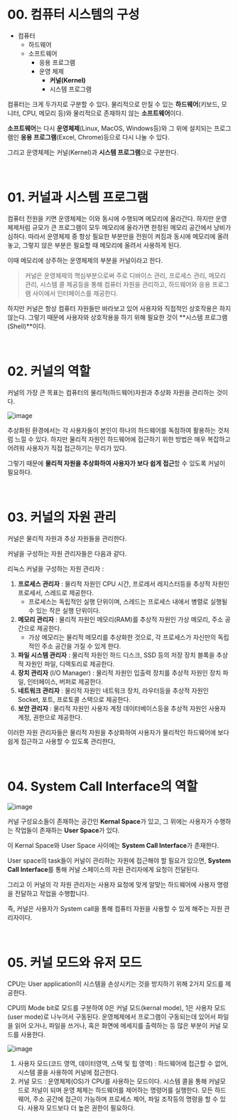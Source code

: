 # 00. 컴퓨터 시스템의 구성

- 컴퓨터
    - 하드웨어
    - 소프트웨어
        - 응용 프로그램
        - 운영 체제
            - **커널(Kernel)**
            - 시스템 프로그램
            

컴퓨터는 크게 두가지로 구분할 수 있다. 물리적으로 만질 수 있는 **하드웨어**(키보드, 모니터, CPU, 메모리 등)와 물리적으로 존재하지 않는 **소프트웨어**이다.

**소프트웨어**는 다시 **운영체제**(Linux, MacOS, Windows등)와 그 위에 설치되는 프로그램인 **응용 프로그램**(Excel, Chrome)등으로 다시 나눌 수 있다.

그리고 운영체제는 커널(Kernel)과 **시스템 프로그램**으로 구분한다.     

<br/>

# 01. 커널과 시스템 프로그램

컴퓨터 전원을 키면 운영체제는 이와 동시에 수행되며 메모리에 올라간다. 하지만 운영체제처럼 규모가 큰 프로그램이 모두 메모리에 올라가면 한정된 메모리 공간에서 낭비가 심하다. 따라서 운영체제 중 항상 필요한 부분만을 전원이 켜짐과 동시에 메모리에 올려놓고, 그렇지 않은 부분은 필요할 때 메모리에 올려서 사용하게 된다.

이때 메모리에 상주하는 운영체제의 부분을 커널이라고 한다.

> 커널은 운영체제의 핵심부분으로써 주로 디바이스 관리, 프로세스 관리, 메모리 관리, 시스템 콜 제공등을 통해 컴퓨터 자원을 관리하고, 하드웨어와 응용 프로그램 사이에서 인터페이스를 제공한다.
> 

하지만 커널은 항상 컴퓨터 자원들만 바라보고 있어 사용자와 직접적인 상호작용은 하지 않는다. 그렇기 때문에 사용자와 상호작용을 하기 위해 필요한 것이 **시스템 프로그램(Shell)**이다.

<br/>

# 02. 커널의 역할

커널의 가장 큰 목표는 컴퓨터의 물리적(하드웨어)자원과 추상화 자원을 관리하는 것이다.

![image](https://github.com/user-attachments/assets/74b24a6c-3793-491c-b347-760545d01c27)

추상화된 환경에서는 각 사용자들이 본인이 하나의 하드웨어를 독점하여 활용하는 것처럼 느낄 수 있다. 하지만 물리적 자원인 하드웨어에 접근하기 위한 방법은 매우 복잡하고 어려워 사용자가 직접 접근하기는 무리가 있다.

그렇기 때문에 **물리적 자원을 추상화하여 사용자가 보다 쉽게 접근**할 수 있도록 커널이 필요하다.

<br/>

# 03. 커널의 자원 관리

커널은 물리적 자원과 추상 자원들을 관리한다.

커널을 구성하는 자원 관리자들은 다음과 같다.

리눅스 커널을 구성하는 자원 관리자 :

1. **프로세스 관리자** : 물리적 자원인 CPU 시간, 프로레서 레지스터등을 추상적 자원인 프로세서, 스레드로 제공한다.
    - 프로세스는 독립적인 실행 단위이며, 스레드는 프로세스 내에서 병렬로 실행될 수 있는 작은 실행 단위이다.
2. **메모리 관리자** : 물리적 자원인 메모리(RAM)를 추상적 자원인 가상 메모리, 주소 공간으로 제공한다.
    - 가상 메모리는 물리적 메모리를 추상화한 것으로, 각 프로세스가 자신만의 독립적인 주소 공간을 가질 수 있게 한다.
3. **파일 시스템 관리자** : 물리적 자원인 하드 디스크, SSD 등의 저장 장치 블록을 추상적 자원인 파일, 디렉토리로 제공한다.
4. **장치 관리자** (I/O Manager) : 물리적 자원인 입출력 장치를 추상적 자원인 장치 파일, 인터페이스, 버퍼로 제공한다.
5. **네트워크 관리자** : 물리적 자원인 네트워크 장치, 라우터등을 추상적 자원인 Socket, 포트, 프로토콜 스택으로 제공한다.
6. **보안 관리자** : 물리적 자원인 사용자 계정 데이터베이스등을 추상적 자원인 사용자 계정, 권한으로 제공한다.

이러한 자원 관리자들은 물리적 자원을 추상화하여 사용자가 물리적인 하드웨어에 보다 쉽게 접근하고 사용할 수 있도록 관리한다,

<br/>

# 04. System Call Interface의 역할

![image](https://github.com/user-attachments/assets/364e07f5-76e4-4ba0-8e01-418aece3ed0d)


커널 구성요소들이 존재하는 공간인 **Kernal Space**가 있고, 그 위에는 사용자가 수행하는 작업들이 존재하는 **User Space**가 있다.

이 Kernal Space와 User Space 사이에는 **System Call Interface**가 존재한다.

User space의 task들이 커널이 관리하는 자원에 접근해야 할 필요가 있으면, **System Call Interface**를 통해 커널 스페이스의 자원 관리자에게 요청이 전달된다. 

그리고 이 커널의 각 자원 관리자는 사용자 요청에 맞게 알맞는 하드웨어에 사용자 명령을 전달하고 작업을 수행합니다.

즉, 커널은 사용자가 System call을 통해 컴퓨터 자원을 사용할 수 있게 해주는 자원 관리자이다.

<br/>

# 05. 커널 모드와 유저 모드

CPU는 User application이 시스템을 손상시키는 것을 방지하기 위해 2가지 모드를 제공한다. 

CPU의 Mode bit로 모드를 구분하여 0은 커널 모드(kernal mode), 1은 사용자 모드(user mode)로 나누어서 구동된다. 운영체제에서 프로그램이 구동되는데 있어서 파일을 읽어 오거나, 파일을 쓰거나, 혹은 화면에 메세지를 출력하는 등 많은 부분이 커널 모드를 사용한다.

![image](https://github.com/user-attachments/assets/6c9909c6-e317-4eef-b458-efb7138d9bcc)

1. 사용자 모드(코드 영역, 데이터영역, 스택 및 힙 영역) : 하드웨어에 접근할 수 없어, 시스템 콜을 사용하여 커널에 접근한다.
2. 커널 모드 : 운영체제(OS)가 CPU를 사용하는 모드이다. 시스템 콜을 통해 커널모드로 저널이 되며 운영 체제는 하드웨어를 제어하는 명령어를 실행한다. 모든 하드웨어, 주소 공간에 접근이 가능하며 프로세스 제어, 파일 조작등의 명령을 할 수 있다. 사용자 모드보다 더 높은 권한이 필요하다.
